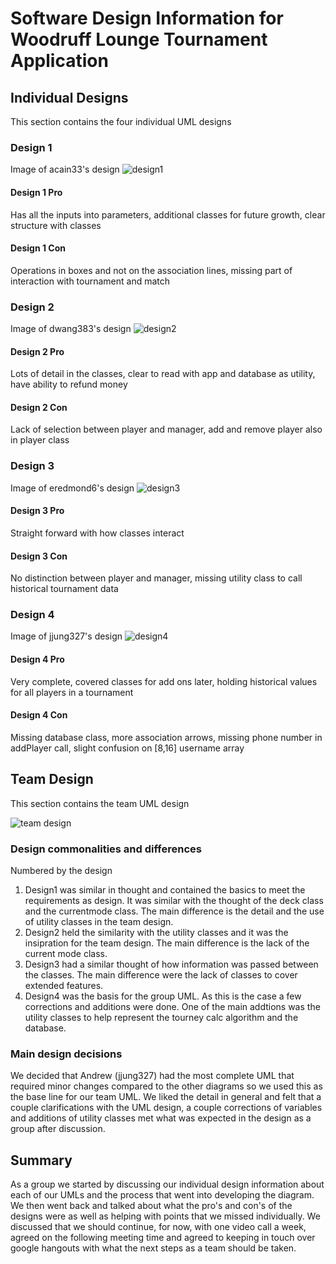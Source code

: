 # Software Design Information for Woodruff Lounge Tournament Application

## Individual Designs
This section contains the four individual UML designs

### Design 1
Image of acain33's design
![design1](https://github.gatech.edu/gt-omscs-se-2017spring/6300Spring17Team75/blob/master/GroupProject/Design-Team/design1.png)
#### Design 1 Pro
Has all the inputs into parameters, additional classes for future growth, clear structure with classes

#### Design 1 Con
Operations in boxes and not on the association lines, missing part of interaction with tournament and match

### Design 2
Image of dwang383's design
![design2](https://github.gatech.edu/gt-omscs-se-2017spring/6300Spring17Team75/blob/master/GroupProject/Design-Team/design2.png)
#### Design 2 Pro
Lots of detail in the classes, clear to read with app and database as utility, have ability to refund money

#### Design 2 Con
Lack of selection between player and manager, add and remove player also in player class

### Design 3
Image of eredmond6's design
![design3](https://github.gatech.edu/gt-omscs-se-2017spring/6300Spring17Team75/blob/master/GroupProject/Design-Team/design3.png)
#### Design 3 Pro
Straight forward with how classes interact

#### Design 3 Con
No distinction between player and manager, missing utility class to call historical tournament data

### Design 4
Image of jjung327's design
![design4](https://github.gatech.edu/gt-omscs-se-2017spring/6300Spring17Team75/blob/master/GroupProject/Design-Team/design4.png)
#### Design 4 Pro
Very complete, covered classes for add ons later, holding historical values for all players in a tournament

#### Design 4 Con
Missing database class, more association arrows, missing phone number in addPlayer call, slight confusion on [8,16] username array

## Team Design
This section contains the team UML design

![team design](https://github.gatech.edu/gt-omscs-se-2017spring/6300Spring17Team75/blob/master/GroupProject/Design-Team/design-team.png)

### Design commonalities and differences
Numbered by the design

1. Design1 was similar in thought and contained the basics to meet the requirements as design. It was similar with the thought of the deck class and the currentmode class. The main difference is the detail and the use of utility classes in the team design.
2. Design2 held the similarity with the utility classes and it was the insipration for the team design. The main difference is the lack of the current mode class.
3. Design3 had a similar thought of how information was passed between the classes. The main difference were the lack of classes to cover extended features.
4. Design4 was the basis for the group UML. As this is the case a few corrections and additions were done. One of the main addtions was the utility classes to help represent the tourney calc algorithm and the database.

### Main design decisions
We decided that Andrew (jjung327) had the most complete UML that required minor changes compared to the other diagrams so we used this as the base line for our team UML. We liked the detail in general and felt that a couple clarifications with the UML design, a couple corrections of variables and additions of utility classes met what was expected in the design as a group after discussion.

## Summary
As a group we started by discussing our individual design information about each of our UMLs and the process that went into developing the diagram. We then went back and talked about what the pro's and con's of the designs were as well as helping with points that we missed individually. We discussed that we should continue, for now, with one video call a week, agreed on the following meeting time and agreed to keeping in touch over google hangouts with what the next steps as a team should be taken.
